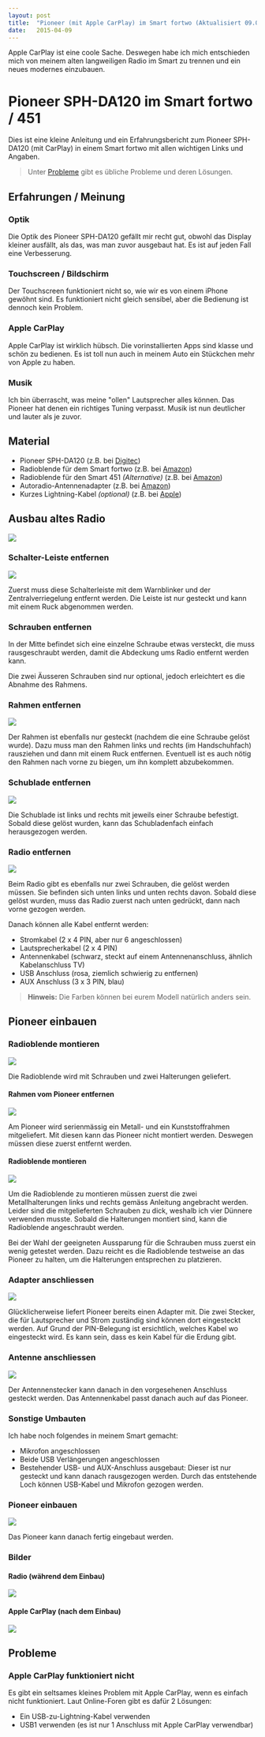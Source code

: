 ```yaml
---
layout: post
title:  "Pioneer (mit Apple CarPlay) im Smart fortwo (Aktualisiert 09.04.2015)"
date:   2015-04-09
---
```


<p class="intro"><span class="dropcap">A</span>pple CarPlay ist eine coole Sache. Deswegen habe ich mich entschieden mich von meinem alten langweiligen Radio im Smart zu trennen und ein neues modernes einzubauen.</p>

# Pioneer SPH-DA120 im Smart fortwo / 451

Dies ist eine kleine Anleitung und ein Erfahrungsbericht zum Pioneer SPH-DA120 (mit CarPlay) in einem Smart fortwo mit allen wichtigen Links und Angaben.

> Unter [Probleme](#probleme) gibt es übliche Probleme und deren Lösungen.

## Erfahrungen / Meinung

### Optik

Die Optik des Pioneer SPH-DA120 gefällt mir recht gut, obwohl das Display kleiner ausfällt, als das, was man zuvor ausgebaut hat. Es ist auf jeden Fall eine Verbesserung.

### Touchscreen / Bildschirm

Der Touchscreen funktioniert nicht so, wie wir es von einem iPhone gewöhnt sind. Es funktioniert nicht gleich sensibel, aber die Bedienung ist dennoch kein Problem.

### Apple CarPlay

Apple CarPlay ist wirklich hübsch. Die vorinstallierten Apps sind klasse und schön zu bedienen. Es ist toll nun auch in meinem Auto ein Stückchen mehr von Apple zu haben.

### Musik

Ich bin überrascht, was meine "ollen" Lautsprecher alles können. Das Pioneer hat denen ein richtiges Tuning verpasst. Musik ist nun deutlicher und lauter als je zuvor.

## Material

* Pioneer SPH-DA120 (z.B. bei [Digitec](https://www.digitec.ch/de/s1/product/pioneer-sph-da120-appradio-bluetooth-mechaless-r-usb-r-aux-carplay-autoradio-3227864))
* Radioblende für dem Smart fortwo (z.B. bei [Amazon](http://www.amazon.de/gp/product/B00EZN5MKQ?psc=1&redirect=true&ref_=oh_aui_detailpage_o00_s00))
* Radioblende für den Smart 451 *(Alternative)* (z.B. bei [Amazon](http://www.amazon.de/RADIOBLENDE-Doppel-DIN-Komplettset-Smart-Fortwo/dp/B0018RQARG/ref=sr_1_4?ie=UTF8&qid=1428052411&sr=8-4&keywords=radioblende+smart+451))
* Autoradio-Antennenadapter (z.B. bei [Amazon](http://www.amazon.de/gp/product/B000M730VM?psc=1&redirect=true&ref_=oh_aui_detailpage_o01_s00))
* Kurzes Lightning-Kabel *(optional)* (z.B. bei [Apple](http://store.apple.com/ch-de/product/ME291ZM/A/lightning-auf-usb-kabel?fnode=3a)) 

## Ausbau altes Radio

![](http://i.imgur.com/2Cvjv9z.jpg)

### Schalter-Leiste entfernen

![](http://i.imgur.com/cXho0OT.jpg)

Zuerst muss diese Schalterleiste mit dem Warnblinker und der Zentralverriegelung entfernt werden. Die Leiste ist nur gesteckt und kann mit einem Ruck abgenommen werden.

### Schrauben entfernen

In der Mitte befindet sich eine einzelne Schraube etwas versteckt, die muss rausgeschraubt werden, damit die Abdeckung ums Radio entfernt werden kann.

Die zwei Äusseren Schrauben sind nur optional, jedoch erleichtert es die Abnahme des Rahmens.

### Rahmen entfernen

![](http://i.imgur.com/rz5ftRD.jpg)

Der Rahmen ist ebenfalls nur gesteckt (nachdem die eine Schraube gelöst wurde). Dazu muss man den Rahmen links und rechts (im Handschuhfach) rausziehen und dann mit einem Ruck entfernen. Eventuell ist es auch nötig den Rahmen nach vorne zu biegen, um ihn komplett abzubekommen.

### Schublade entfernen

![](http://i.imgur.com/H36c7zp.jpg)

Die Schublade ist links und rechts mit jeweils einer Schraube befestigt. Sobald diese gelöst wurden, kann das Schubladenfach einfach herausgezogen werden.

### Radio entfernen

![](http://i.imgur.com/QEjZeWU.jpg)

Beim Radio gibt es ebenfalls nur zwei Schrauben, die gelöst werden müssen. Sie befinden sich unten links und unten rechts davon. Sobald diese gelöst wurden, muss das Radio zuerst nach unten gedrückt, dann nach vorne gezogen werden.

Danach können alle Kabel entfernt werden:

* Stromkabel (2 x 4 PIN, aber nur 6 angeschlossen)
* Lautsprecherkabel (2 x 4 PIN)
* Antennenkabel (schwarz, steckt auf einem Antennenanschluss, ähnlich Kabelanschluss TV)
* USB Anschluss (rosa, ziemlich schwierig zu entfernen)
* AUX Anschluss (3 x 3 PIN, blau)

> **Hinweis:** Die Farben können bei eurem Modell natürlich anders sein.

## Pioneer einbauen

### Radioblende montieren

![](/assets/img/radioblende.JPG)

Die Radioblende wird mit Schrauben und zwei Halterungen geliefert.

#### Rahmen vom Pioneer entfernen

![](/assets/img/pioneer-rahmen.JPG)

Am Pioneer wird serienmässig ein Metall- und ein Kunststoffrahmen mitgeliefert. Mit diesen kann das Pioneer nicht montiert werden. Deswegen müssen diese zuerst entfernt werden.

#### Radioblende montieren

![](/assets/img/schrauben.JPG)

Um die Radioblende zu montieren müssen zuerst die zwei Metallhalterungen links und rechts gemäss Anleitung angebracht werden. Leider sind die mitgelieferten Schrauben zu dick, weshalb ich vier Dünnere verwenden musste. Sobald die Halterungen montiert sind, kann die Radioblende angeschraubt werden.

Bei der Wahl der geeigneten Aussparung für die Schrauben muss zuerst ein wenig getestet werden. Dazu reicht es die Radioblende testweise an das Pioneer zu halten, um die Halterungen entsprechen zu platzieren.

### Adapter anschliessen

![](http://i.imgur.com/IZbRvtp.jpg)

Glücklicherweise liefert Pioneer bereits einen Adapter mit. Die zwei Stecker, die für Lautsprecher und Strom zuständig sind können dort eingesteckt werden. Auf Grund der PIN-Belegung ist ersichtlich, welches Kabel wo eingesteckt wird. Es kann sein, dass es kein Kabel für die Erdung gibt.

### Antenne anschliessen

![](/assets/img/antenne.JPG)

Der Antennenstecker kann danach in den vorgesehenen Anschluss gesteckt werden. Das Antennenkabel passt danach auch auf das Pioneer. 

### Sonstige Umbauten

Ich habe noch folgendes in meinem Smart gemacht:

* Mikrofon angeschlossen
* Beide USB Verlängerungen angeschlossen
* Bestehender USB- und AUX-Anschluss ausgebaut: Dieser ist nur gesteckt und kann danach rausgezogen werden. Durch das entstehende Loch können USB-Kabel und Mikrofon gezogen werden.

### Pioneer einbauen

![](/assets/img/pioneer-einbau-fertig.JPG)

Das Pioneer kann danach fertig eingebaut werden.

### Bilder

#### Radio (während dem Einbau)

![](/assets/img/radio.JPG)

#### Apple CarPlay (nach dem Einbau)

![](/assets/img/carplay.JPG)

## Probleme

### Apple CarPlay funktioniert nicht

Es gibt ein seltsames kleines Problem mit Apple CarPlay, wenn es einfach nicht funktioniert. Laut Online-Foren gibt es dafür 2 Lösungen:

* Ein USB-zu-Lightning-Kabel verwenden
* USB1 verwenden (es ist nur 1 Anschluss mit Apple CarPlay verwendbar)
